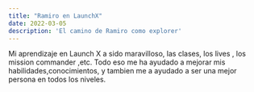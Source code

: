 ```yaml
---
title: "Ramiro en LaunchX"
date: 2022-03-05
description: 'El camino de Ramiro como explorer'
---
```


Mi aprendizaje en Launch X a sido maravilloso, las clases, los lives , los mission commander ,etc.
Todo eso me ha ayudado a mejorar mis habilidades,conocimientos, y tambien me a ayudado a ser una
mejor persona en todos los niveles.
